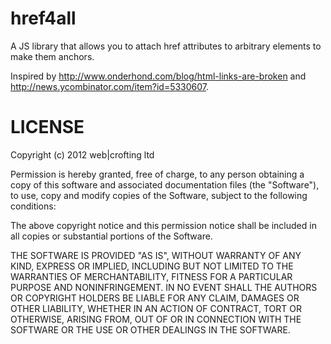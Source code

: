 href4all
========

A JS library that allows you to attach href attributes to arbitrary elements to make them anchors.

Inspired by http://www.onderhond.com/blog/html-links-are-broken and http://news.ycombinator.com/item?id=5330607.

LICENSE
=======

Copyright (c) 2012 web|crofting ltd

Permission is hereby granted, free of charge, to any person obtaining a copy of this software and associated documentation files (the "Software"), to use, copy and modify copies of the Software, subject to the following conditions:

The above copyright notice and this permission notice shall be included in all copies or substantial portions of the Software.

THE SOFTWARE IS PROVIDED "AS IS", WITHOUT WARRANTY OF ANY KIND, EXPRESS OR IMPLIED, INCLUDING BUT NOT LIMITED TO THE WARRANTIES OF MERCHANTABILITY, FITNESS FOR A PARTICULAR PURPOSE AND NONINFRINGEMENT. IN NO EVENT SHALL THE AUTHORS OR COPYRIGHT HOLDERS BE LIABLE FOR ANY CLAIM, DAMAGES OR OTHER LIABILITY, WHETHER IN AN ACTION OF CONTRACT, TORT OR OTHERWISE, ARISING FROM, OUT OF OR IN CONNECTION WITH THE SOFTWARE OR THE USE OR OTHER DEALINGS IN THE SOFTWARE.

